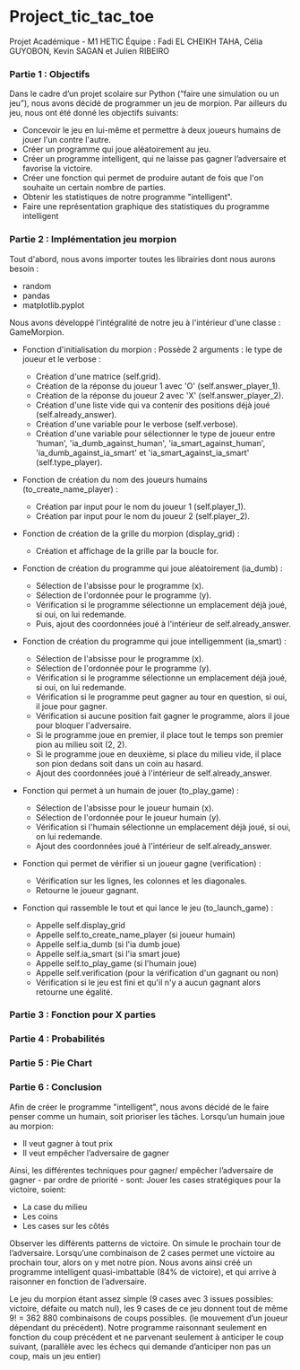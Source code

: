 # Project_tic_tac_toe
Projet Académique - M1 HETIC
Équipe : Fadi EL CHEIKH TAHA, Célia GUYOBON, Kevin SAGAN et Julien RIBEIRO

### Partie 1 : Objectifs

Dans le cadre d’un projet scolaire sur Python (“faire une simulation ou un jeu”), nous avons décidé de programmer un jeu de morpion. Par ailleurs du jeu, nous ont été donné les objectifs suivants:
* Concevoir le jeu en lui-même et permettre à deux joueurs humains de jouer l'un contre l'autre.
* Créer un programme qui joue aléatoirement au jeu.
* Créer un programme intelligent, qui ne laisse pas gagner l’adversaire et favorise la victoire.
* Créer une fonction qui permet de produire autant de fois que l'on souhaite un certain nombre de parties.
* Obtenir les statistiques de notre programme "intelligent".
* Faire une représentation graphique des statistiques du programme intelligent


### Partie 2 : Implémentation jeu morpion

Tout d'abord, nous avons importer toutes les librairies dont nous aurons besoin :
- random
- pandas
- matplotlib.pyplot

Nous avons développé l'intégralité de notre jeu à l'intérieur d'une classe : GameMorpion.

* Fonction d'initialisation du morpion : Possède 2 arguments : le type de joueur et le verbose :
  - Création d'une matrice (self.grid).
  - Création de la réponse du joueur 1 avec 'O' (self.answer_player_1).
  - Création de la réponse du joueur 2 avec 'X' (self.answer_player_2).
  - Création d'une liste vide qui va contenir des positions déjà joué (self.already_answer).
  - Création d'une variable pour le verbose (self.verbose).
  - Création d'une variable pour sélectionner le type de joueur entre 'human', 'ia_dumb_against_human', 'ia_smart_against_human', 'ia_dumb_against_ia_smart' et 'ia_smart_against_ia_smart' (self.type_player).
    
* Fonction de création du nom des joueurs humains (to_create_name_player) :
  - Création par input pour le nom du joueur 1 (self.player_1).
  - Création par input pour le nom du joueur 2 (self.player_2).
  
* Fonction de création de la grille du morpion (display_grid) :
  - Création et affichage de la grille par la boucle for.
  
* Fonction de création du programme qui joue aléatoirement (ia_dumb) :
  - Sélection de l'absisse pour le programme (x).
  - Sélection de l'ordonnée pour le programme (y).
  - Vérification si le programme sélectionne un emplacement déjà joué, si oui, on lui redemande.
  - Puis, ajout des coordonnées joué à l'intérieur de self.already_answer.
  
* Fonction de création du programme qui joue intelligemment (ia_smart) :
  - Sélection de l'absisse pour le programme (x).
  - Sélection de l'ordonnée pour le programme (y).
  - Vérification si le programme sélectionne un emplacement déjà joué, si oui, on lui redemande.
  - Vérification si le programme peut gagner au tour en question, si oui, il joue pour gagner.
  - Vérification si aucune position fait gagner le programme, alors il joue pour bloquer l'adversaire.
  - Si le programme joue en premier, il place tout le temps son premier pion au milieu soit (2, 2).
  - Si le programme joue en deuxième, si place du milieu vide, il place son pion dedans soit dans un coin au hasard.
  - Ajout des coordonnées joué à l'intérieur de self.already_answer.
  
* Fonction qui permet à un humain de jouer (to_play_game) :
  - Sélection de l'absisse pour le joueur humain (x).
  - Sélection de l'ordonnée pour le joueur humain (y).
  - Vérification si l'humain sélectionne un emplacement déjà joué, si oui, on lui redemande.
  - Ajout des coordonnées joué à l'intérieur de self.already_answer.
  
* Fonction qui permet de vérifier si un joueur gagne (verification) :
  - Vérification sur les lignes, les colonnes et les diagonales.
  - Retourne le joueur gagnant.
  
* Fonction qui rassemble le tout et qui lance le jeu (to_launch_game) :
  - Appelle self.display_grid
  - Appelle self.to_create_name_player (si joueur humain)
  - Appelle self.ia_dumb (si l'ia dumb joue)
  - Appelle self.ia_smart (si l'ia smart joue)
  - Appelle self.to_play_game (si l'humain joue)
  - Appelle self.verification (pour la vérification d'un gagnant ou non)
  - Vérification si le jeu est fini et qu'il n'y a aucun gagnant alors retourne une égalité.
    
### Partie 3 : Fonction pour X parties

### Partie 4 : Probabilités

### Partie 5 : Pie Chart

### Partie 6 : Conclusion

Afin de créer le programme "intelligent", nous avons décidé de le faire penser comme un humain, soit prioriser les tâches. 
Lorsqu’un humain joue au morpion:
* Il veut gagner à tout prix
* Il veut empêcher l’adversaire de gagner

Ainsi, les différentes techniques pour gagner/ empêcher l’adversaire de gagner - par ordre de priorité - sont:
Jouer les cases stratégiques pour la victoire, soient:
* La case du milieu
* Les coins
* Les cases sur les côtés


Observer les différents patterns de victoire. On simule le prochain tour de l’adversaire.
Lorsqu’une combinaison de 2 cases permet une victoire au prochain tour, alors on y met notre pion.
Nous avons ainsi créé un programme intelligent quasi-imbattable (84% de victoire), et qui arrive à raisonner en fonction de l’adversaire.

Le jeu du morpion étant assez simple (9 cases avec 3 issues possibles: victoire, défaite ou match nul), les 9 cases de ce jeu donnent tout de même  9! = 362 880 combinaisons de coups possibles. (le mouvement d’un joueur dépendant du précédent).
Notre programme raisonnant seulement en fonction du coup précédent et ne parvenant seulement à anticiper le coup suivant, (parallèle avec les échecs qui demande d’anticiper non pas un coup, mais un jeu entier)

